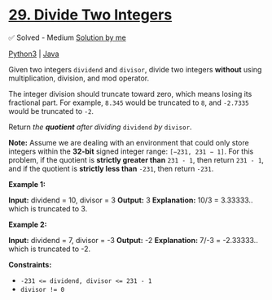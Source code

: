 
# [29. Divide Two Integers](https://leetcode.com/problems/divide-two-integers/)

✅ Solved - Medium
[Solution by me](/29.%20Divide%20Two%20Integers/Solution_29.md)

[Python3](/29.%20Divide%20Two%20Integers/divide.py) | [Java ](/29.%20Divide%20Two%20Integers/divide.Java)

Given two integers  `dividend`  and  `divisor`, divide two integers  **without**  using multiplication, division, and mod operator.

The integer division should truncate toward zero, which means losing its fractional part. For example,  `8.345`  would be truncated to  `8`, and  `-2.7335`  would be truncated to  `-2`.

Return  _the  **quotient**  after dividing_ `dividend` _by_ `divisor`.

**Note:** Assume we are dealing with an environment that could only store integers within the  **32-bit**  signed integer range:  `[−231, 231 − 1]`. For this problem, if the quotient is  **strictly greater than**  `231 - 1`, then return  `231 - 1`, and if the quotient is  **strictly less than**  `-231`, then return  `-231`.

**Example 1:**

**Input:** dividend = 10, divisor = 3
**Output:** 3
**Explanation:** 10/3 = 3.33333.. which is truncated to 3.

**Example 2:**

**Input:** dividend = 7, divisor = -3
**Output:** -2
**Explanation:** 7/-3 = -2.33333.. which is truncated to -2.

**Constraints:**

-   `-231 <= dividend, divisor <= 231 - 1`
-   `divisor != 0`